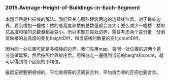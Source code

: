 ### 2015.Average-Height-of-Buildings-in-Each-Segment

本题显然是扫描线的解法。我们只关心那些建筑两边的边缘线位置。对于每处边界，要么增加一幢楼：楼的总高度和楼的总数量都会变大；要么减少一幢楼：楼的总高度和楼的总数量都会变小。所以本题在每处边界，需要考虑两个差分量：分别反映楼的总高度的变化heightDiff，和当前楼的数量的变化countDiff。

因为同一处位置可能是多幢楼的边界，我们先用map，将同一处位置的这两个差分量做累积。然后按照位置排序后，用积分走一遍得到当前的height和count，就可以得到每个区段的平均值。

最后记得要把相邻的、平均值相等的区间要合并。平均值为零的区间也要舍弃。
